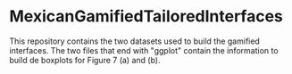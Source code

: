 # MexicanGamifiedTailoredInterfaces
This repository contains the two datasets used to build the gamified interfaces.
The two files that end with "ggplot" contain the information to build de boxplots for Figure 7 (a) and (b).
